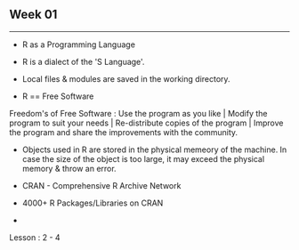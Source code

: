 ## Week 01 
----------


* R as a Programming Language

* R is a dialect of the 'S Language'.

* Local files & modules are saved in the working directory.

* R == Free Software

Freedom's of Free Software : Use the program as you like | Modify the program to suit your needs | Re-distribute copies of the program | Improve the program and share the improvements with the community.

* Objects used in R are stored in the physical memeory of the machine. In case the size of the object is too large, it may exceed the physical memory & throw an error.

* CRAN - Comprehensive R Archive Network

* 4000+ R Packages/Libraries on CRAN

* 











Lesson : 2 - 4
